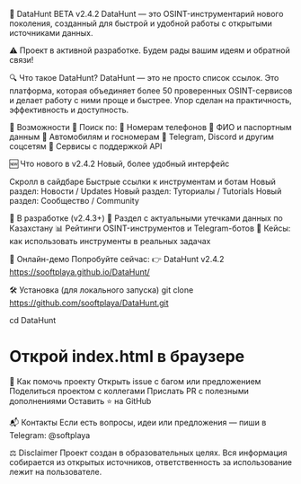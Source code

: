 📡 DataHunt BETA v2.4.2
DataHunt — это OSINT-инструментарий нового поколения, созданный для быстрой и удобной работы с открытыми источниками данных.

⚠️ Проект в активной разработке. Будем рады вашим идеям и обратной связи!

🔍 Что такое DataHunt?
DataHunt — это не просто список ссылок. Это платформа, которая объединяет более 50 проверенных OSINT-сервисов и делает работу с ними проще и быстрее. Упор сделан на практичность, эффективность и доступность.

🧰 Возможности
🔎 Поиск по:
📱 Номерам телефонов
🧾 ФИО и паспортным данным
🚗 Автомобилям и госномерам
💬 Telegram, Discord и другим соцсетям
📡 Сервисы с поддержкой API

🆕 Что нового в v2.4.2
Новый, более удобный интерфейс

Скролл в сайдбаре
Быстрые ссылки к инструментам и ботам
Новый раздел: Новости / Updates
Новый раздел: Туториалы / Tutorials
Новый раздел: Сообщество / Community

🚧 В разработке (v2.4.3+)
🔄 Раздел с актуальными утечками данных по Казахстану
📊 Рейтинги OSINT-инструментов и Telegram-ботов
🧠 Кейсы: как использовать инструменты в реальных задачах

🔗 Онлайн-демо
Попробуйте сейчас:
👉 DataHunt v2.4.2
https://sooftplaya.github.io/DataHunt/

🛠 Установка (для локального запуска)
git clone https://github.com/sooftplaya/DataHunt.git

cd DataHunt

# Открой index.html в браузере
🤝 Как помочь проекту
Открыть issue с багом или предложением
Поделиться проектом с коллегами
Прислать PR с полезными дополнениями
Оставить ⭐ на GitHub

📬 Контакты
Если есть вопросы, идеи или предложения — пиши в Telegram: @softplaya

⚖️ Disclaimer
Проект создан в образовательных целях. Вся информация собирается из открытых источников, ответственность за использование лежит на пользователе.
